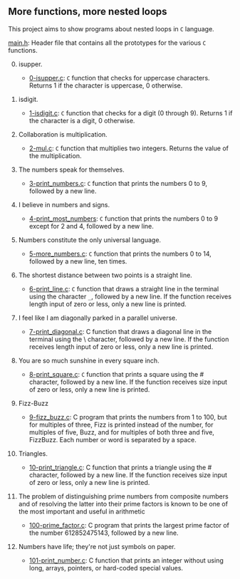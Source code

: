## More functions, more nested loops

This project aims to show programs about nested loops in `C` language.

[main.h](https://github.com/Callistus25/alx-low_level_programming/blob/master/0x04-more_functions_nested_loops/main.h): Header file that contains all the prototypes for the various `C` functions.

0. isupper.

	- [0-isupper.c](https://github.com/Callistus25/alx-low_level_programming/blob/master/0x04-more_functions_nested_loops/0-isupper.c): `C` function that checks for uppercase characters. Returns 1 if the character is uppercase, 0 otherwise.

1. isdigit.

	- [1-isdigit.c](https://github.com/Callistus25/alx-low_level_programming/blob/master/0x04-more_functions_nested_loops/1-isdigit.c): `C` function that checks for a digit (0 through 9). Returns 1 if the character is a digit, 0 otherwise.

2. Collaboration is multiplication.

	- [2-mul.c](https://github.com/Callistus25/alx-low_level_programming/blob/master/0x04-more_functions_nested_loops/2-mul.c): `C` function that multiplies two integers. Returns the value of the multiplication.

3. The numbers speak for themselves.

	- [3-print_numbers.c](https://github.com/Callistus25/alx-low_level_programming/blob/master/0x04-more_functions_nested_loops/3-print_numbers.c): `C` function that prints the numbers 0 to 9, followed by a new line.

4. I believe in numbers and signs.

	- [4-print_most_numbers](https://github.com/Callistus25/alx-low_level_programming/blob/master/0x04-more_functions_nested_loops/4-print_most_numbers.c): `C` function that prints the numbers 0 to 9 except for 2 and 4, followed by a new line.

5. Numbers constitute the only universal language.

	- [5-more_numbers.c](https://github.com/Callistus25/alx-low_level_programming/blob/master/0x04-more_functions_nested_loops/5-more_numbers.c): `C` function that prints the numbers 0 to 14, followed by a new line, ten times.

6. The shortest distance between two points is a straight line.

	- [6-print_line.c](https://github.com/Callistus25/alx-low_level_programming/blob/master/0x04-more_functions_nested_loops/6-print_line.c): `C` function that draws a straight line in the terminal using the character `_`, followed by a new line. If the function receives length input of zero or less, only a new line is printed.

7. I feel like I am diagonally parked in a parallel universe.

	- [7-print_diagonal.c](https://github.com/Callistus25/alx-low_level_programming/blob/master/0x04-more_functions_nested_loops/7-print_diagonal.c): C function that draws a diagonal line in the terminal using the \ character, followed by a new line.
If the function receives length input of zero or less, only a new line is printed.

8. You are so much sunshine in every square inch.

	- [8-print_square.c](https://github.com/Callistus25/alx-low_level_programming/blob/master/0x04-more_functions_nested_loops/8-print_square.c): `C` function that prints a square using the # character, followed by a new line.
If the function receives size input of zero or less, only a new line is printed.

9. Fizz-Buzz

	- [9-fizz_buzz.c](https://github.com/Callistus25/alx-low_level_programming/blob/master/0x04-more_functions_nested_loops/9-fizz_buzz.c): C program that prints the numbers from 1 to 100, but for multiples of three, Fizz is printed instead of the number, for multiples of five, Buzz, and for multiples of both three and five, FizzBuzz.
Each number or word is separated by a space.

10. Triangles.

	- [10-print_triangle.c](https://github.com/Callistus25/alx-low_level_programming/blob/master/0x04-more_functions_nested_loops/10-print_triangle.c): C function that prints a triangle using the # character, followed by a new line.
If the function receives size input of zero or less, only a new line is printed.

11. The problem of distinguishing prime numbers from composite numbers and of resolving the latter into their prime factors is known to be one of the most important and useful in arithmetic

	- [100-prime_factor.c](https://github.com/Callistus25/alx-low_level_programming/blob/master/0x04-more_functions_nested_loops/100-prime_factor.c): C program that prints the largest prime factor of the number 612852475143, followed by a new line.

12. Numbers have life; they're not just symbols on paper.

	- [101-print_number.c](https://github.com/Callistus25/alx-low_level_programming/blob/master/0x04-more_functions_nested_loops/101-print_number.c): C function that prints an integer without using long, arrays, pointers, or hard-coded special values.
